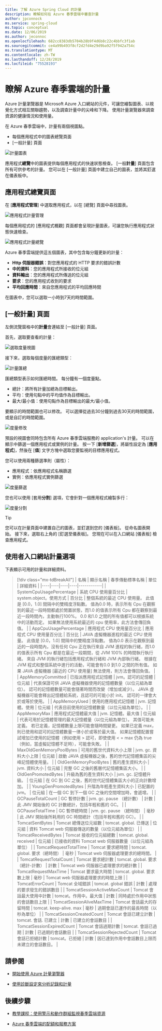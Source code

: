 ```yaml
---
title: 了解 Azure Spring Cloud 的計量
description: 瞭解如何在 Azure 春季雲端中審查計量
author: jpconnock
ms.service: spring-cloud
ms.topic: conceptual
ms.date: 12/06/2019
ms.author: jeconnoc
ms.openlocfilehash: 682cc8383db5704b28b9f4d6b8c22c4bbfc3f1ab
ms.sourcegitcommit: ce4a99b493f8cf2d2fd4e29d9ba92f5f942a754c
ms.translationtype: MT
ms.contentlocale: zh-TW
ms.lasthandoff: 12/28/2019
ms.locfileid: "75528193"
---
```

# <a name="understand-metrics-for-azure-spring-cloud"></a>瞭解 Azure 春季雲端的計量

Azure 計量瀏覽器是 Microsoft Azure 入口網站的元件，可讓您繪製圖表、以視覺化方式相互關聯趨勢，以及調查計量中的尖峰和下降。 使用計量瀏覽器來調查資源的健康情況和使用量。 

在 Azure 春季雲端中，計量有兩個視圖點。
* 每個應用程式中的圖表總覽頁面
* [一般計量] 頁面

 ![計量圖表](media/metrics/metrics-1.png)

應用程式**總覽**中的圖表提供每個應用程式的快速狀態檢查。 [一般**計量**] 頁面包含所有可供參考的計量。 您可以在 [一般計量] 頁面中建立自己的圖表，並將其釘選在儀表板中。

## <a name="application-overview-page"></a>應用程式總覽頁面
在 [**應用程式管理**] 中選取應用程式，以在 [總覽] 頁面中尋找圖表。  

 ![應用程式計量管理](media/metrics/metrics-2.png)

每個應用程式的 [應用程式概觀] 頁面都會呈現計量圖表，可讓您執行應用程式狀態快速檢查。  

 ![應用程式計量總覽](media/metrics/metrics-3.png)

Azure 春季雲端提供這五個圖表，其中包含每分鐘更新的計量：

* **Http 伺服器錯誤**：對您應用程式的 HTTP 要求的錯誤計數
* **中的資料**：您的應用程式所接收的位元組
* **資料輸出**：您的應用程式所傳送的位元組
* **要求**：您的應用程式收到的要求
* **平均回應時間**：來自您應用程式的平均回應時間

在圖表中，您可以選取一小時到7天的時間範圍。

## <a name="common-metrics-page"></a>[一般計量] 頁面

左側流覽窗格中的**計量**會連結至 [一般計量] 頁面。

首先，選取要查看的計量：

![選取度量視圖](media/metrics/metrics-4.png)

接下來，選取每個度量的匯總類型：

![計量匯總](media/metrics/metrics-5.png)

匯總類型表示如何匯總時間。 每分鐘有一個度量點。
* 總計：將所有計量加總為目標輸出。
* 平均：使用句點中的平均值作為目標輸出。
* 最大/最小值：使用句點作為目標輸出的最大/最小值。

要顯示的時間範圍也可以修改。  可以選擇從過去30分鐘到過去30天的時間範圍，或是自訂的時間範圍。

![度量修改](media/metrics/metrics-6.png)

預設的視圖會同時包含所有 Azure 春季雲端服務的 application's 計量。 可以在顯示中篩選一個應用程式或實例的計量。  按一下 [**新增篩選**]，將屬性設定為 [**應用程式**]，然後在 [**值**] 文字方塊中選取您要監視的目標應用程式。 

您可以使用兩種篩選準則（屬性）：
* 應用程式：依應用程式名稱篩選
* 實例：依應用程式實例篩選

![度量篩選](media/metrics/metrics-7.png)

您也可以使用 [套用**分割**] 選項，它會針對一個應用程式繪製多行：

![度量分割](media/metrics/metrics-8.png)

>[!TIP]
> 您可以在計量頁面中建置自己的圖表，並釘選到您的 [儀表板]。 從命名圖表開始。  接下來，選取右上角的 [釘選至儀表板]。 您現在可以在入口網站 [儀表板] 檢查應用程式。

## <a name="user-portal-metrics-options"></a>使用者入口網站計量選項

下表顯示可用的計量和詳細資料。
>[!div class="mx-tdBreakAll"]
>| 名稱 | 顯示名稱 | 春季傳動標準名稱 | 單位 | 詳細資料 |
>|----|----|----|----|------------|
>| SystemCpuUsagePercentage | 系統 CPU 使用量百分比 | system.object。使用方式 | 百分比 | 整個系統的最近 CPU 使用量。 此值是 [0.0，1.0] 間隔中的雙精度浮點數。 值為0.0 時，表示所有 Cpu 在觀察到的最近一段時間都處於閒置狀態，而1.0 的值表示所有 Cpu 都在觀察到最近一段時間內，主動執行100%。 0\.0 和1.0 之間的所有值都可以根據系統中的活動而定。 如果無法使用系統最近的 cpu 使用率，此方法會傳回負值。 |
>| AppCpuUsagePercentage | 應用程式 CPU 使用量百分比 | 應用程式 CPU 使用量百分比 | 百分比 | JAVA 虛擬機器進程的最近 CPU 使用量。 此值是 [0.0，1.0] 間隔中的雙精度浮點數。 值為0.0 表示在觀察到最近的一段時間內，沒有任何 Cpu 正在執行來自 JVM 進程的執行緒，而1.0 的值表示所有 Cpu 都是在最近一段期間，從 JVM 100% 的時間執行執行緒。 來自 JVM 的執行緒包括應用程式執行緒和 JVM 內部執行緒。 根據在 JVM 程式和整個系統中進行的活動，可能會有0.0 到1.0 之間的所有值。 如果 JAVA 虛擬機器 [最近的 CPU 使用量] 無法使用，則方法會傳回負值。 |
>| AppMemoryCommitted | 已指派應用程式記憶體 | jvm。認可的記憶體 | 位元組 | 代表保證可供 JAVA 虛擬機器使用的記憶體數量（以位元組為單位）。 認可的記憶體數量可能會隨著時間而改變（增加或減少）。 JAVA 虛擬機器可能會釋出記憶體給系統，且認可的可能小於 init。 認可的一律會大於或等於使用。 |
>| AppMemoryUsed | 使用的應用程式記憶體 | jvm. 記憶體。使用 | 位元組 | 代表目前使用的記憶體數量（以位元組為單位）。 |
>| AppMemoryMax | 應用程式記憶體最大值 | jvm. 記憶體。最大值 | 位元組 | 代表可用於記憶體管理的最大記憶體量（以位元組為單位）。 其值可能未定義。 若已定義，記憶體數量上限可能會隨時間變更。 如果已定義 max，則已使用和認可的記憶體數量一律小於或等於最大值。 如果記憶體配置嘗試增加已使用的記憶體（例如使用 > 認可，即使使用 < = max 仍為 true （例如，當虛擬記憶體不足時），可能會失敗。 |
>| MaxOldGenMemoryPoolBytes | 可用的舊世代資料大小上限 | jvm. gc. 資料大小上限 | 位元組 | 啟動 JAVA 虛擬機器之後，舊的世代記憶體集區的尖峰記憶體使用量。 |
>| OldGenMemoryPoolBytes | 舊的產生資料大小 | jvm. 資料大小 | 位元組 | 完整 GC 之後的舊層代記憶體集區大小。 |
>| OldGenPromotedBytes | 升級為舊的產生資料大小 | jvm. gc. 記憶體升級。 | 位元組 | 在 GC 到 GC 之後，舊的世代記憶體集區大小的正向計數增加。 |
>| YoungGenPromotedBytes | 升階為年輕產生資料大小 | 已配置的 jvm。 | 位元組 | 在一個 GC 到下一個 GC 之後的空間增加時，會遞增。 |
>| GCPauseTotalCount | GC 暫停計數 | jvm. gc. pause （總計數） | 計數 | 此 JMV 開始後的 GC 計數總計，包括年輕和舊的 GC。 |
>| GCPauseTotalTime | GC 暫停總時間 | jvm. gc. pause （總時間） | 毫秒 | 此 JMV 開始後所耗用的 GC 時間總計（包括年輕和舊的 GC）。 |
>| TomcatSentBytes | Tomcat 總傳送位元組數 | tomcat. global. 已傳送 | 位元組 | 資料 Tomcat web 伺服器傳送的數量（以位元組為單位） |
>| TomcatReceivedBytes | Tomcat 接收的位元組總數 | tomcat. global. received | 位元組 | 已接收的資料 Tomcat web 伺服器數量（以位元組為單位） |
>| TomcatRequestTotalTime | Tomcat 要求總時間 | tomcat. global. 要求（總時間） | 毫秒 | Tomcat web 伺服器處理要求的總時間。 |
>| TomcatRequestTotalCount | Tomcat 要求總計數 | tomcat. global. 要求（總計-計數） | 計數 | Tomcat web 伺服器已處理要求的總計數 |
>| TomcatRequestMaxTime | Tomcat 要求最大時間 | tomcat. global. 要求數上限 | 毫秒 | Tomcat web 伺服器處理要求的時間上限 |
>| TomcatErrorCount | Tomcat 全域錯誤 | tomcat. global 錯誤 | 計數 | 處理的要求發生的錯誤數目 |
>| TomcatSessionActiveMaxCount | Tomcat 會話最大使用中計數 | tomcat。作用中。最大值 | 計數 | 同時處於作用中狀態的會話數目上限 |
>| TomcatSessionAliveMaxTime | Tomcat 會話最大的存留時間 | tomcat. keep-alive. max | 毫秒 | 過期會話已運作的最長時間（以秒為單位） |
>| TomcatSessionCreatedCount | Tomcat 會話已建立計數 | tomcat. 會話. 已建立 | 計數 | 已建立的會話數目 |
>| TomcatSessionExpiredCount | Tomcat 會話過期計數 | tomcat. 會話已過期 | 計數 | 已過期的會話數目 |
>| TomcatSessionRejectedCount | Tomcat 會話已拒絕計數 | tomcat。已拒絕 | 計數 | 因已達到作用中會話數目上限而未建立的會話數目。 |

## <a name="see-also"></a>請參閱
* [開始使用 Azure 計量瀏覽器](https://docs.microsoft.com/azure/azure-monitor/platform/metrics-getting-started)

* [使用診斷設定來分析記錄和計量](https://docs.microsoft.com/azure/spring-cloud/diagnostic-services)

## <a name="next-steps"></a>後續步驟
* [教學課程：使用警示和動作群組監視春季雲端資源](https://docs.microsoft.com/azure/spring-cloud/spring-cloud-tutorial-alerts-action-groups)

* [Azure 春季雲端的配額和服務方案](https://docs.microsoft.com/azure/spring-cloud/spring-cloud-quotas)

